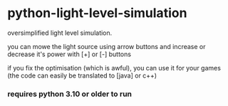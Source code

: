 # python-light-level-simulation
oversimplified light level simulation. 

you can mowe the light source using arrow buttons and increase or decrease it's power with [+] or [-] buttons

if you fix the optimisation (which is awful), you can use it for your games (the code can easily be translated to [java] or c++)

### requires python 3.10 or older to run
